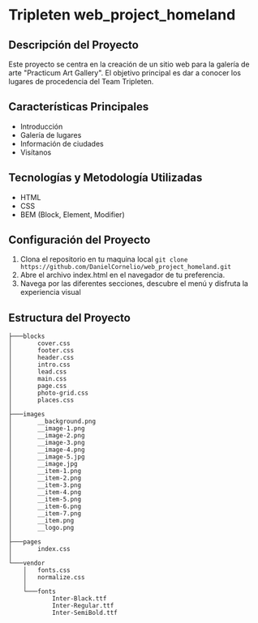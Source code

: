 # Tripleten web_project_homeland

## Descripción del Proyecto

Este proyecto se centra en la creación de un sitio web para la galería de arte "Practicum Art Gallery". El objetivo principal es dar a conocer los lugares de procedencia del Team Tripleten.

## Características Principales

- Introducción
- Galería de lugares
- Información de ciudades
- Visítanos

## Tecnologías y Metodología Utilizadas

- HTML
- CSS
- BEM (Block, Element, Modifier)

## Configuración del Proyecto

1. Clona el repositorio en tu maquina local `git clone https://github.com/DanielCornelio/web_project_homeland.git`
2. Abre el archivo index.html en el navegador de tu preferencia.
3. Navega por las diferentes secciones, descubre el menú y disfruta la experiencia visual

## Estructura del Proyecto

```.
├───blocks
│       cover.css
│       footer.css
│       header.css
│       intro.css
│       lead.css
│       main.css
│       page.css
│       photo-grid.css
│       places.css
│
├───images
│       __background.png
│       __image-1.png
│       __image-2.png
│       __image-3.png
│       __image-4.png
│       __image-5.jpg
│       __image.jpg
│       __item-1.png
│       __item-2.png
│       __item-3.png
│       __item-4.png
│       __item-5.png
│       __item-6.png
│       __item-7.png
│       __item.png
│       __logo.png
│
├───pages
│       index.css
│
└───vendor
    │   fonts.css
    │   normalize.css
    │
    └───fonts
            Inter-Black.ttf
            Inter-Regular.ttf
            Inter-SemiBold.ttf
```
